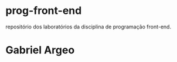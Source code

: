 # prog-front-end
repositório dos laboratórios da disciplina de programação front-end.
# Gabriel Argeo